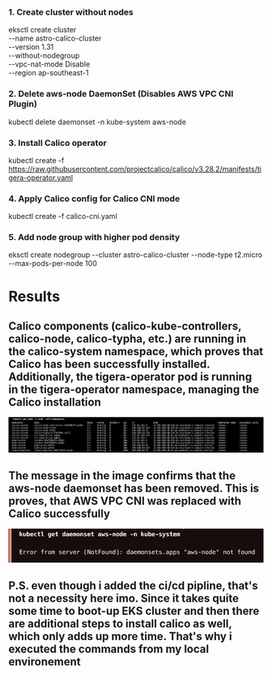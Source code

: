 ### 1. Create cluster without nodes

eksctl create cluster \
--name astro-calico-cluster \
--version 1.31 \
--without-nodegroup \
--vpc-nat-mode Disable \
--region ap-southeast-1

### 2. Delete aws-node DaemonSet (Disables AWS VPC CNI Plugin)

kubectl delete daemonset -n kube-system aws-node

### 3. Install Calico operator

kubectl create -f https://raw.githubusercontent.com/projectcalico/calico/v3.28.2/manifests/tigera-operator.yaml

### 4. Apply Calico config for Calico CNI mode

kubectl create -f calico-cni.yaml

### 5. Add node group with higher pod density

eksctl create nodegroup --cluster astro-calico-cluster --node-type t2.micro --max-pods-per-node 100

# Results

## Calico components (calico-kube-controllers, calico-node, calico-typha, etc.) are running in the calico-system namespace, which proves that Calico has been successfully installed. Additionally, the tigera-operator pod is running in the tigera-operator namespace, managing the Calico installation

![meta data.](image-1.png)

## The message in the image confirms that the aws-node daemonset has been removed. This is proves, that AWS VPC CNI was replaced with Calico successfully

![ meta data.](image.png)

## P.S. even though i added the ci/cd pipline, that's not a necessity here imo. Since it takes quite some time to boot-up EKS cluster and then there are additional steps to install calico as well, which only adds up more time. That's why i executed the commands from my local environement

